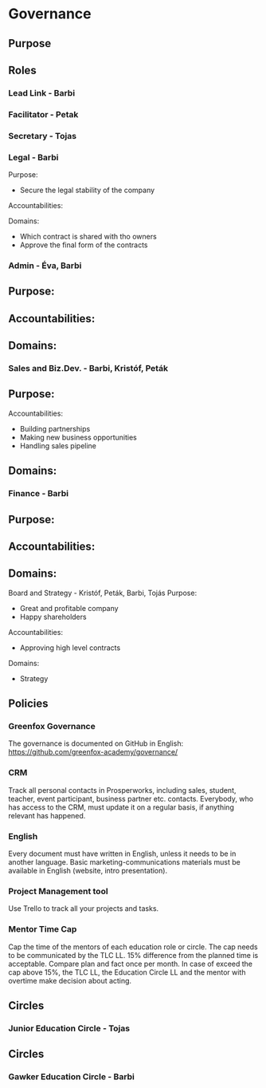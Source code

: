# Governance

## Purpose

## Roles
### Lead Link - Barbi

### Facilitator - Petak

### Secretary - Tojas

### Legal - Barbi
Purpose:
- Secure the legal stability of the company

Accountabilities:

Domains:
- Which contract is shared with tho owners
- Approve the final form of the contracts

### Admin - Éva, Barbi
Purpose:
- 

Accountabilities:
 - 

Domains:
 - 

### Sales and Biz.Dev. - Barbi, Kristóf, Peták
Purpose:
- 

Accountabilities:
 - Building partnerships
 - Making new business opportunities
 - Handling sales pipeline

Domains:
 - 

### Finance - Barbi
Purpose:
- 

Accountabilities:
 - 

Domains:
 - 
 
Board and Strategy - Kristóf, Peták, Barbi, Tojás
Purpose:
- Great and profitable company
- Happy shareholders

Accountabilities:
 - Approving high level contracts

Domains:
 - Strategy


## Policies

### Greenfox Governance
The governance is documented on GitHub in English: https://github.com/greenfox-academy/governance/

### CRM
Track all personal contacts in Prosperworks, including sales, student, teacher, event participant, business partner etc. contacts. Everybody, who has access to the CRM, must update it on a regular basis, if anything relevant has happened.

### English
Every document must have written in English, unless it needs to be in another language. Basic marketing-communications materials must be available in English (website, intro presentation).

### Project Management tool
Use Trello to track all your projects and tasks.

### Mentor Time Cap
Cap the time of the mentors of each education role or circle. The cap needs to be communicated by the TLC LL. 15% difference from the planned time is acceptable. Compare plan and fact once per month. In case of exceed the cap above 15%, the TLC
LL, the Education Circle LL and the mentor with overtime make decision about acting.

## Circles
### Junior Education Circle - Tojas

## Circles
### Gawker Education Circle - Barbi
